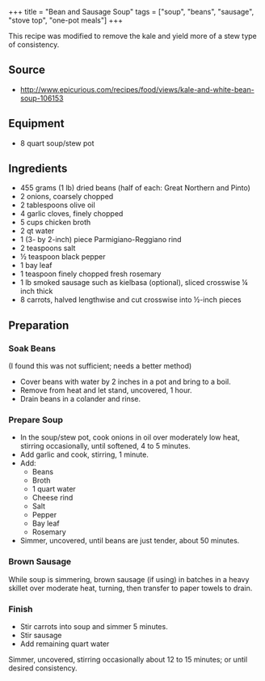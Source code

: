 +++
title = "Bean and Sausage Soup"
tags = ["soup", "beans", "sausage", "stove top", "one-pot meals"]
+++

This recipe was modified to remove the kale and yield more of a stew
type of consistency.

## Source

-   <http://www.epicurious.com/recipes/food/views/kale-and-white-bean-soup-106153>

## Equipment

-   8 quart soup/stew pot

## Ingredients

-   455 grams (1 lb) dried beans (half of each: Great Northern and
    Pinto)
-   2 onions, coarsely chopped
-   2 tablespoons olive oil
-   4 garlic cloves, finely chopped
-   5 cups chicken broth
-   2 qt water
-   1 (3- by 2-inch) piece Parmigiano-Reggiano rind
-   2 teaspoons salt
-   ½ teaspoon black pepper
-   1 bay leaf
-   1 teaspoon finely chopped fresh rosemary
-   1 lb smoked sausage such as kielbasa (optional), sliced crosswise ¼
    inch thick
-   8 carrots, halved lengthwise and cut crosswise into ½-inch pieces

## Preparation

### Soak Beans

(I found this was not sufficient; needs a better method)

-   Cover beans with water by 2 inches in a pot and bring to a boil.
-   Remove from heat and let stand, uncovered, 1 hour.
-   Drain beans in a colander and rinse.

### Prepare Soup

-   In the soup/stew pot, cook onions in oil over moderately low heat,
    stirring occasionally, until softened, 4 to 5 minutes.
-   Add garlic and cook, stirring, 1 minute.
-   Add:
    -   Beans
    -   Broth
    -   1 quart water
    -   Cheese rind
    -   Salt
    -   Pepper
    -   Bay leaf
    -   Rosemary
-   Simmer, uncovered, until beans are just tender, about 50 minutes.

### Brown Sausage

While soup is simmering, brown sausage (if using) in batches in a heavy
skillet over moderate heat, turning, then transfer to paper towels to
drain.

### Finish

-   Stir carrots into soup and simmer 5 minutes.
-   Stir sausage
-   Add remaining quart water

Simmer, uncovered, stirring occasionally about 12 to 15 minutes; or
until desired consistency.
